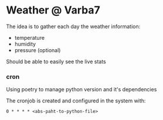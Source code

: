 # Weather @ Varba7

The idea is to gather each day the weather information:
 - temperature
 - humidity
 - pressure (optional)

Should be able to easily see the live stats

### cron

Using poetry to manage python version and it's dependencies

The cronjob is created and configured in the system with: 
```
0 * * * * <abs-paht-to-python-file>
```

